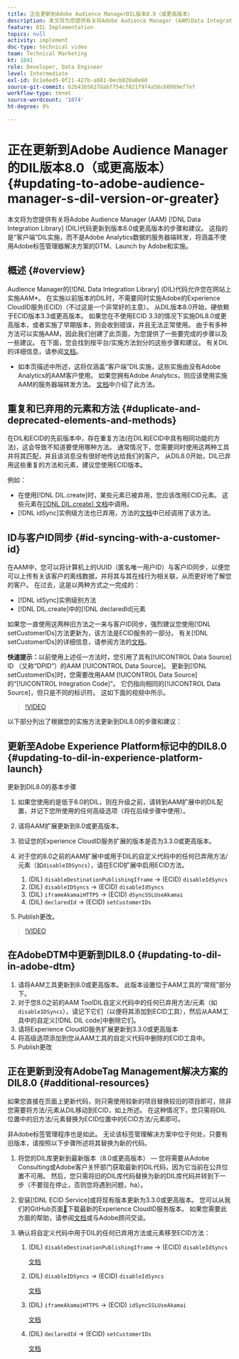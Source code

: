 ```yaml
---
title: 正在更新到Adobe Audience ManagerDIL版本8.0（或更高版本）
description: 本文将为您提供有关将Adobe Audience Manager (AAM)Data Integration Library(DIL)代码更新到版本8.0或更高版本的步骤和建议。 这指的是“客户端”DIL实施，而不是Adobe Analytics数据的服务器端转发，将涵盖不使用Adobe标签管理器解决方案的DTM、Launch by Adobe和实施。
feature: DIL Implementation
topics: null
activity: implement
doc-type: technical video
team: Technical Marketing
kt: 1841
role: Developer, Data Engineer
level: Intermediate
exl-id: 8c1e6ed5-0f21-427b-a681-0ecb020a0e60
source-git-commit: 62b43b5627dabf754cf821f974a56c60989ef7ef
workflow-type: tm+mt
source-wordcount: '1074'
ht-degree: 0%

---
```


# 正在更新到Adobe Audience Manager的DIL版本8.0（或更高版本） {#updating-to-adobe-audience-manager-s-dil-version-or-greater}

本文将为您提供有关将Adobe Audience Manager (AAM) [!DNL Data Integration Library] (DIL)代码更新到版本8.0或更高版本的步骤和建议。 这指的是“客户端”DIL实施，而不是Adobe Analytics数据的服务器端转发，将涵盖不使用Adobe标签管理器解决方案的DTM、Launch by Adobe和实施。

## 概述 {#overview}

Audience Manager的[!DNL Data Integration Library] (DIL)代码允许您在网站上实施AAM*。 在实施以前版本的DIL时，不需要同时实施Adobe的Experience CloudID服务(ECID)（不过这是一个非常好的主意）。 从DIL版本8.0开始，硬依赖于ECID版本3.3或更高版本。 如果您在不使用ECID 3.3的情况下实施DIL8.0或更高版本，或者实施了早期版本，则会收到错误，并且无法正常使用。 由于有多种方法可以实施AAM，因此我们创建了此页面，为您提供了一些要完成的步骤以及一些建议。 在下面，您会找到按平台/实施方法划分的这些步骤和建议。 有关DIL的详细信息，请参阅[文档](https://experienceleague.adobe.com/docs/audience-manager/user-guide/dil-api/dil-overview.html?lang=zh-Hans)。

* 如本页描述中所述，这将仅涵盖“客户端”DIL实施，这些实施由没有Adobe Analytics的AAM客户使用。 如果您拥有Adobe Analytics，则应该使用实施AAM的服务器端转发方法。 [文档](https://experienceleague.adobe.com/docs/analytics/admin/admin-tools/server-side-forwarding/ssf.html?lang=zh-Hans)中介绍了此方法。

## 重复和已弃用的元素和方法 {#duplicate-and-deprecated-elements-and-methods}

在DIL和ECID的先前版本中，存在重复方法(在DIL和ECID中具有相同功能的方法)，这会导致不知道要使用哪种方法。 通常情况下，您需要同时使用这两种工具并将其匹配，并且该消息没有很好地传达给我们的客户。 从DIL8.0开始，DIL已弃用这些重复的方法和元素，建议您使用ECID版本。

例如：

* 在使用[!DNL DIL.create]时，某些元素已被弃用，您应该改用ECID元素。 这些元素在[[!DNL DIL.create] 文档](https://experienceleague.adobe.com/docs/audience-manager/user-guide/dil-api/class-level-dil-methods/dil-create.html?lang=zh-Hans)中调用。
* [!DNL idSync]实例级方法也已弃用，方法的[文档](https://experienceleague.adobe.com/docs/audience-manager/user-guide/dil-api/dil-instance-methods.html?lang=zh-Hans)中已经调用了该方法。

## ID与客户ID同步 {#id-syncing-with-a-customer-id}

在AAM中，您可以将计算机上的UUID（匿名唯一用户ID）与客户ID同步，以便您可以上传有关该客户的离线数据，并将其与其在线行为相关联，从而更好地了解您的客户。 在过去，这是以两种方式之一完成的：

* [!DNL idSync]实例级别方法
* [!DNL DIL.create]中的[!DNL declaredId]元素

如果您一直使用这两种旧方法之一来与客户ID同步，强烈建议您使用[!DNL setCustomerIDs]方法更新为，该方法是ECID服务的一部分。 有关[!DNL setCustomerIDs]的详细信息，请参阅方法的[文档](https://experienceleague.adobe.com/docs/id-service/using/id-service-api/methods/setcustomerids.html?lang=zh-Hans)。

**快速提示：**&#x200B;以前使用上述任一方法时，您引用了具有[!UICONTROL Data Source] ID （又称“DPID”）的AAM [!UICONTROL Data Source]。 更新到[!DNL setCustomerIDs]时，您需要改用AAM [!UICONTROL Data Source]的“[!UICONTROL Integration Code]”。 它仍指向相同的[!UICONTROL Data Source]，但只是不同的标识符。 这如下面的视频中所示。

>[!VIDEO](https://video.tv.adobe.com/v/23873/?quality=12)

以下部分列出了根据您的实施方法更新到DIL8.0的步骤和建议：

## 更新至Adobe Experience Platform标记中的DIL8.0 {#updating-to-dil-in-experience-platform-launch}

更新到DIL8.0的基本步骤

1. 如果您使用的是低于8.0的DIL，则在升级之前，请转到AAM扩展中的DIL配置，并记下您所使用的任何高级选项（将在后续步骤中使用）。
1. 请将AAM扩展更新到8.0或更高版本。
1. 验证您的Experience CloudID服务扩展的版本是否为3.3.0或更高版本。
1. 对于您的8.0之前的AAM扩展中或用于DIL的自定义代码中的任何已弃用方法/元素（如`disableIDSyncs`），请在ECID扩展中启用ECID方法。

   1. (DIL) `disableDestinationPublishingIframe` -> (ECID) `disableIdSyncs`
   1. (DIL) `disableIDSyncs` -> (ECID) `disableIdSyncs`
   1. (DIL) `iframeAkamaiHTTPS` -> (ECID) `dSyncSSLUseAkamai`
   1. (DIL) `declaredId` -> (ECID) `setCustomerIDs`

1. Publish更改。

>[!VIDEO](https://video.tv.adobe.com/v/23874/?quality=12)

## 在AdobeDTM中更新到DIL8.0 {#updating-to-dil-in-adobe-dtm}

1. 请将AAM工具更新到8.0或更高版本。 此版本设置位于AAM工具的“常规”部分下。
1. 对于您8.0之前的AAM ToolDIL自定义代码中的任何已弃用方法/元素（如`disableIDSyncs`），请记下它们（以便将其添加到ECID工具），然后从AAM工具中的自定义[!DNL DIL code]中删除它们。
1. 请将Experience CloudID服务扩展更新到3.3.0或更高版本
1. 将高级选项添加到您从AAM工具的自定义代码中删除的ECID工具中。
1. Publish更改

## 正在更新到没有AdobeTag Management解决方案的DIL8.0 {#additional-resources}

如果您直接在页面上更新代码，则只需使用较新的项目替换较旧的项目即可，除非您需要将方法/元素从DIL移动到ECID，如上所述。 在这种情况下，您只需将DIL位置中的旧方法/元素替换为ECID位置中的ECID方法/元素即可。

非Adobe标签管理程序也是如此。 无论该标签管理解决方案中位于何处，只要有旧版本，请按照以下步骤所述将其替换为新的代码。

1. 将您的DIL库更新到最新版本（8.0或更高版本） — 您将需要从Adobe Consulting或Adobe客户关怀部门获取最新的DIL代码，因为它当前在公共位置不可用。 然后，您只需将旧的DIL库代码替换为新的DIL库代码并转到下一步（不要现在停止，否则您将遇到问题，ha）。
1. 安装[!DNL ECID Service]或将现有版本更新为3.3.0或更高版本。 您可以从我们的GitHub页面[&#128279;](https://github.com/Adobe-Marketing-Cloud/id-service/releases)下载最新的Experience CloudID服务版本。 如果您需要此方面的帮助，请参阅[文档](https://experienceleague.adobe.com/docs/id-service/using/home.html?lang=zh-Hans)或与Adobe顾问交谈。

1. 确认将自定义代码中用于DIL的任何已弃用方法或元素移至ECID方法：

   1. (DIL) `disableDestinationPublishingIframe` -> (ECID) `disableIdSyncs`

      [文档](https://experienceleague.adobe.com/docs/id-service/using/id-service-api/configurations/disableidsync.html?lang=zh-Hans)

   1. (DIL) `disableIDSyncs` -> (ECID) `disableIdSyncs`

      [文档](https://experienceleague.adobe.com/docs/id-service/using/id-service-api/configurations/disableidsync.html?lang=zh-Hans)

   1. (DIL) `iframeAkamaiHTTPS` -> (ECID) `idSyncSSLUseAkamai`

      [文档](https://experienceleague.adobe.com/docs/audience-manager/user-guide/dil-api/class-level-dil-methods/dil-create.html?lang=zh-Hans)

   1. (DIL) `declaredId` -> (ECID) `setCustomerIDs`

      [文档](https://experienceleague.adobe.com/docs/id-service/using/id-service-api/methods/setcustomerids.html?lang=zh-Hans)
